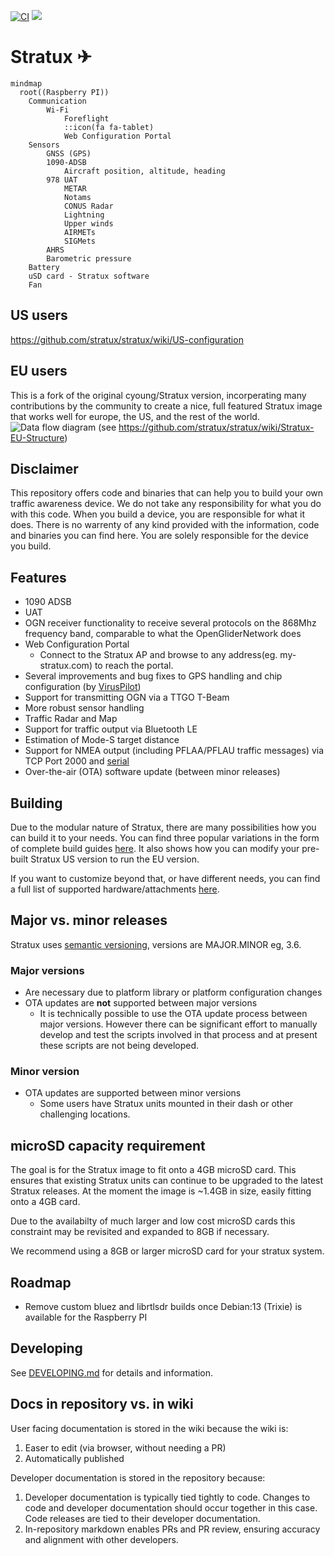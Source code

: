 [![CI](https://github.com/stratux/stratux/actions/workflows/ci.yml/badge.svg)](https://github.com/stratux/stratux/actions/workflows/ci.yml)
[![](https://dcbadge.limes.pink/api/server/D9NQ6xe4nF)](https://discord.gg/D9NQ6xe4nF)

# Stratux &#9992;

```mermaid
mindmap
  root((Raspberry PI))
    Communication
        Wi-Fi
            Foreflight
            ::icon(fa fa-tablet)
            Web Configuration Portal
    Sensors
        GNSS (GPS)
        1090-ADSB
            Aircraft position, altitude, heading
        978 UAT
            METAR
            Notams
            CONUS Radar
            Lightning
            Upper winds
            AIRMETs
            SIGMets
        AHRS
        Barometric pressure
    Battery
    uSD card - Stratux software
    Fan
```

## US users

https://github.com/stratux/stratux/wiki/US-configuration

## EU users

This is a fork of the original cyoung/Stratux version, incorperating many contributions by the community to create a
nice, full featured Stratux image that works well for europe, the US, and the rest of the world.
![Data flow diagram](https://user-images.githubusercontent.com/60190549/94661904-f1201c80-0307-11eb-9d8d-3af2020583a8.png)
(see https://github.com/stratux/stratux/wiki/Stratux-EU-Structure)

## Disclaimer
This repository offers code and binaries that can help you to build your own traffic awareness device. We do not take any responsibility for what you do with this code. When you build a device, you are responsible for what it does. There is no warrenty of any kind provided with the information, code and binaries you can find here. You are solely responsible for the device you build.

## Features
* 1090 ADSB
* UAT
* OGN receiver functionality to receive several protocols on the 868Mhz frequency band, comparable to what the OpenGliderNetwork does
* Web Configuration Portal
   * Connect to the Stratux AP and browse to any address(eg. my-stratux.com) to reach the portal.
* Several improvements and bug fixes to GPS handling and chip configuration (by [VirusPilot](https://github.com/VirusPilot))
* Support for transmitting OGN via a TTGO T-Beam
* More robust sensor handling
* Traffic Radar and Map
* Support for traffic output via Bluetooth LE
* Estimation of Mode-S target distance
* Support for NMEA output (including PFLAA/PFLAU traffic messages) via TCP Port 2000 and [serial](https://github.com/stratux/stratux/wiki/Stratux-Serial-output-for-EFIS's-that-support-GDL90-or-Flarm-NMEA-over-serial)
* Over-the-air (OTA) software update (between minor releases)

## Building
Due to the modular nature of Stratux, there are many possibilities how you can build it to your needs.
You can find three popular variations in the form of complete build guides [here](https://github.com/stratux/stratux/wiki/Building-Stratux-Europe-Edition).
It also shows how you can modify your pre-built Stratux US version to run the EU version.

If you want to customize beyond that, or have different needs, you can find a full list of supported hardware/attachments [here](https://github.com/stratux/stratux/wiki/Supported-Hardware).

## Major vs. minor releases

Stratux uses [semantic versioning](https://semver.org), versions are MAJOR.MINOR eg, 3.6.

### Major versions

* Are necessary due to platform library or platform configuration changes
* OTA updates are <b>not</b> supported between major versions
  * It is technically possible to use the OTA update process between
major versions. However there can be significant effort to manually develop
and test the scripts involved in that process and at present these scripts
are not being developed.

### Minor version

* OTA updates are supported between minor versions
  * Some users have Stratux units mounted in their dash or other challenging locations.

## microSD capacity requirement

The goal is for the Stratux image to fit onto a 4GB microSD card. This ensures that existing Stratux units can continue to be upgraded to the latest Stratux releases. At the moment the image is ~1.4GB in size, easily fitting onto a 4GB card.

Due to the availabilty of much larger and low cost microSD cards this constraint may be revisited and expanded to 8GB if necessary.

We recommend using a 8GB or larger microSD card for your stratux system.

## Roadmap

* Remove custom bluez and librtlsdr builds once Debian:13 (Trixie) is available for the Raspberry PI

## Developing

See [DEVELOPING.md](docs/DEVELOPING.md) for details and information.

## Docs in repository vs. in wiki

User facing documentation is stored in the wiki because the wiki is:

1. Easer to edit (via browser, without needing a PR)
1. Automatically published

Developer documentation is stored in the repository because:

1. Developer documentation is typically tied tightly to code. Changes to code and developer documentation should occur together in this case. Code releases are tied to their developer documentation.
1. In-repository markdown enables PRs and PR review, ensuring accuracy and alignment with other developers.
